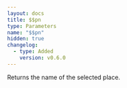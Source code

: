 ```yaml
---
layout: docs
title: $$pn
type: Parameters
name: "$$pn"
hidden: true
changelog:
  - type: Added
    version: v0.6.0
---
```

Returns the name of the selected place.
